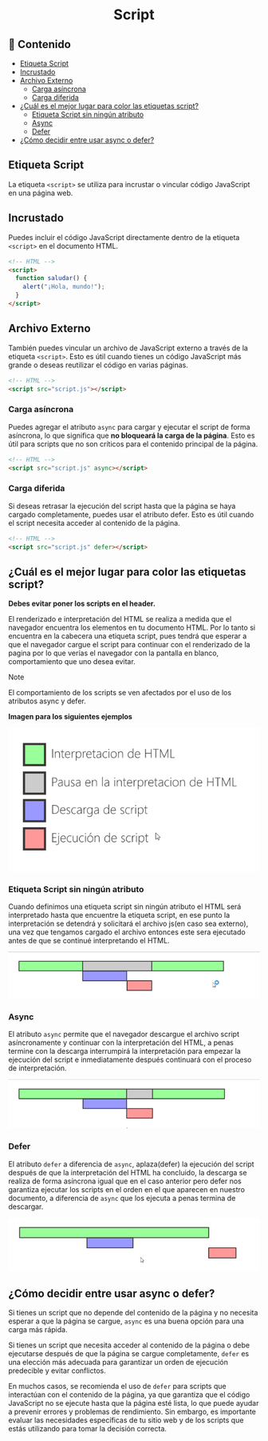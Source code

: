 <h1 align="center">Script</h1>

<h2>📑 Contenido</h2>

- [Etiqueta Script](#etiqueta-script)
- [Incrustado](#incrustado)
- [Archivo Externo](#archivo-externo)
  - [Carga asíncrona](#carga-asíncrona)
  - [Carga diferida](#carga-diferida)
- [¿Cuál es el mejor lugar para color las etiquetas script?](#cuál-es-el-mejor-lugar-para-color-las-etiquetas-script)
  - [Etiqueta Script sin ningún atributo](#etiqueta-script-sin-ningún-atributo)
  - [Async](#async)
  - [Defer](#defer)
- [¿Cómo decidir entre usar async o defer?](#cómo-decidir-entre-usar-async-o-defer)

## Etiqueta Script

La etiqueta `<script>` se utiliza para incrustar o vincular código JavaScript en una página web.

## Incrustado

Puedes incluir el código JavaScript directamente dentro de la etiqueta` <script>` en el documento HTML.

```html
<!-- HTML -->
<script>
  function saludar() {
    alert("¡Hola, mundo!");
  }
</script>
```

## Archivo Externo

También puedes vincular un archivo de JavaScript externo a través de la etiqueta `<script>`. Esto es útil cuando tienes un código JavaScript más grande o deseas reutilizar el código en varias páginas.

```html
<!-- HTML -->
<script src="script.js"></script>
```

### Carga asíncrona

Puedes agregar el atributo `async` para cargar y ejecutar el script de forma asíncrona, lo que significa que **no bloqueará la carga de la página**. Esto es útil para scripts que no son críticos para el contenido principal de la página.

```html
<!-- HTML -->
<script src="script.js" async></script>
```

### Carga diferida

Si deseas retrasar la ejecución del script hasta que la página se haya cargado completamente, puedes usar el atributo defer. Esto es útil cuando el script necesita acceder al contenido de la página.

```html
<!-- HTML -->
<script src="script.js" defer></script>
```

## ¿Cuál es el mejor lugar para color las etiquetas script?

**Debes evitar poner los scripts en el header.**

El renderizado e interpretación del HTML se realiza a medida que el navegador encuentra los elementos en tu documento HTML. Por lo tanto si encuentra en la cabecera una etiqueta script, pues tendrá que esperar a que el navegador cargue el script para continuar con el renderizado de la pagina por lo que verías el navegador con la pantalla en blanco, comportamiento que uno desea evitar.

> [!NOTE]
>
> El comportamiento de los scripts se ven afectados por el uso de los atributos async y defer.

**Imagen para los siguientes ejemplos**

![Ejemplo carga script](./img/flujo-script.png)

### Etiqueta Script sin ningún atributo

Cuando definimos una etiqueta script sin ningún atributo el HTML será interpretado hasta que encuentre la etiqueta script, en ese punto la interpretación se detendrá y solicitará el archivo js(en caso sea externo), una vez que tengamos cargado el archivo entonces este sera ejecutado antes de que se continué interpretando el HTML.

![Script sin ningún atributo](./img/script-sin-atributo.png)

### Async

El atributo `async` permite que el navegador descargue el archivo script asíncronamente y continuar con la interpretación del HTML, a penas termine con la descarga interrumpirá la interpretación para empezar la ejecución del script e inmediatamente después continuará con el proceso de interpretación.

![Script Async](./img/script-async.png)

### Defer

El atributo `defer` a diferencia de `async`, aplaza(defer) la ejecución del script después de que la interpretación del HTML ha concluido, la descarga se realiza de forma asíncrona igual que en el caso anterior pero defer nos garantiza ejecutar los scripts en el orden en el que aparecen en nuestro documento, a diferencia de `async` que los ejecuta a penas termina de descargar.

![Script Async](./img/script-defer.png)

## ¿Cómo decidir entre usar async o defer?

Si tienes un script que no depende del contenido de la página y no necesita esperar a que la página se cargue, `async` es una buena opción para una carga más rápida.

Si tienes un script que necesita acceder al contenido de la página o debe ejecutarse después de que la página se cargue completamente, `defer` es una elección más adecuada para garantizar un orden de ejecución predecible y evitar conflictos.

En muchos casos, se recomienda el uso de `defer` para scripts que interactúan con el contenido de la página, ya que garantiza que el código JavaScript no se ejecute hasta que la página esté lista, lo que puede ayudar a prevenir errores y problemas de rendimiento. Sin embargo, es importante evaluar las necesidades específicas de tu sitio web y de los scripts que estás utilizando para tomar la decisión correcta.
